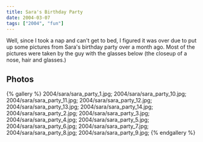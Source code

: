 ```yaml
---
title: Sara's Birthday Party
date: 2004-03-07
tags: ["2004", "fun"]
---
```

Well, since I took a nap and can't get to bed, I figured it was over due to put up some pictures from Sara's birthday party over a month ago.  Most of the pictures were taken by the guy with the glasses below (the closeup of a nose, hair and glasses.)

## Photos 

{% gallery %}
2004/sara/sara_party_1.jpg;
2004/sara/sara_party_10.jpg;
2004/sara/sara_party_11.jpg;
2004/sara/sara_party_12.jpg;
2004/sara/sara_party_13.jpg;
2004/sara/sara_party_14.jpg;
2004/sara/sara_party_2.jpg;
2004/sara/sara_party_3.jpg;
2004/sara/sara_party_4.jpg;
2004/sara/sara_party_5.jpg;
2004/sara/sara_party_6.jpg;
2004/sara/sara_party_7.jpg;
2004/sara/sara_party_8.jpg;
2004/sara/sara_party_9.jpg;
{% endgallery %}

